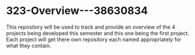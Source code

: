 # 323-Overview---38630834

This repository will be used to track and provide an overview of the 4 projects being developed this semester and this one being the first project. Each project will get there own repository each named appropriately for what they contain.
